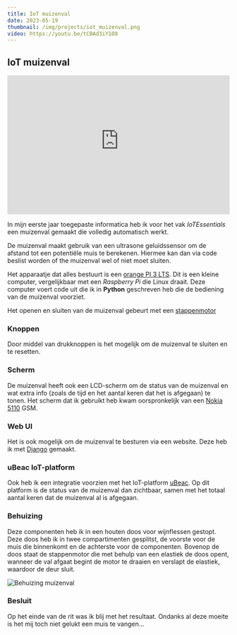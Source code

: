 ```yaml
---
title: IoT muizenval
date: 2023-05-19
thumbnail: /img/projects/iot_muizenval.png
video: https://youtu.be/tCBAd3iY1O8
---
```


## IoT muizenval

<iframe style="max-width: 100%;" width="560" height="315" src="https://www.youtube-nocookie.com/embed/tCBAd3iY1O8?si=9nB02cXizRYY426I" title="YouTube video player" frameborder="0" allow="accelerometer; autoplay; clipboard-write; encrypted-media; gyroscope; picture-in-picture; web-share" allowfullscreen></iframe>

In mijn eerste jaar toegepaste informatica heb ik voor het vak _IoTEssentials_ een muizenval gemaakt die volledig automatisch werkt.

De muizenval maakt gebruik van een ultrasone geluidssensor om de afstand tot een potentiële muis te berekenen.
Hiermee kan dan via code beslist worden of the muizenval wel of niet moet sluiten.

Het apparaatje dat alles bestuurt is een [orange PI 3 LTS](http://www.orangepi.org/html/hardWare/computerAndMicrocontrollers/details/orange-pi-3-LTS.html).
Dit is een kleine computer, vergelijkbaar met een _Raspberry Pi_ die Linux draait.
Deze computer voert code uit die ik in **Python** geschreven heb die de bediening van de muizenval voorziet.

Het openen en sluiten van de muizenval gebeurt met een [stappenmotor](https://nl.wikipedia.org/wiki/Stappenmotor)

### Knoppen

Door middel van drukknoppen is het mogelijk om de muizenval te sluiten en te resetten.

### Scherm

De muizenval heeft ook een LCD-scherm om de status van de muizenval en wat extra info (zoals de tijd en het aantal keren dat het is afgegaan) te tonen.
Het scherm dat ik gebruikt heb kwam oorspronkelijk van een [Nokia 5110](https://en.wikipedia.org/wiki/Nokia_5110) GSM.

### Web UI

Het is ook mogelijk om de muizenval te besturen via een website. Deze heb ik met [Django](https://www.djangoproject.com/) gemaakt.

### uBeac IoT-platform

Ook heb ik een integratie voorzien met het IoT-platform [uBeac](https://www.ubeac.io/).
Op dit platform is de status van de muizenval dan zichtbaar, samen met het totaal aantal keren dat de muizenval al is afgegaan.

### Behuizing

Deze componenten heb ik in een houten doos voor wijnflessen gestopt.
Deze doos heb ik in twee compartimenten gesplitst, de voorste voor de muis die binnenkomt en de achterste voor de componenten.
Bovenop de doos staat de stappenmotor die met behulp van een elastiek de doos opent, wanneer de val afgaat begint de motor te draaien en verslapt de elastiek, waardoor de deur sluit.

![Behuizing muizenval](/img/projects/iot_muizenval.png)

### Besluit

Op het einde van de rit was ik blij met het resultaat.
Ondanks al deze moeite is het mij toch niet gelukt een muis te vangen...
